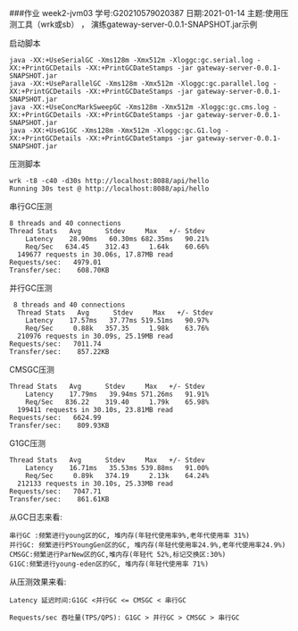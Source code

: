 
###作业 week2-jvm03
 学号:G20210579020387 
 日期:2021-01-14
 主题:使用压测工具（wrk或sb） ， 演练gateway-server-0.0.1-SNAPSHOT.jar示例
   
  启动脚本
  
    java -XX:+UseSerialGC -Xms128m -Xmx512m -Xloggc:gc.serial.log -XX:+PrintGCDetails -XX:+PrintGCDateStamps -jar gateway-server-0.0.1-SNAPSHOT.jar
	java -XX:+UseParallelGC -Xms128m -Xmx512m -Xloggc:gc.parallel.log -XX:+PrintGCDetails -XX:+PrintGCDateStamps -jar gateway-server-0.0.1-SNAPSHOT.jar
	java -XX:+UseConcMarkSweepGC -Xms128m -Xmx512m -Xloggc:gc.cms.log -XX:+PrintGCDetails -XX:+PrintGCDateStamps -jar gateway-server-0.0.1-SNAPSHOT.jar
	java -XX:+UseG1GC -Xms128m -Xmx512m -Xloggc:gc.G1.log -XX:+PrintGCDetails -XX:+PrintGCDateStamps -jar gateway-server-0.0.1-SNAPSHOT.jar
	
  
  压测脚本
    
    wrk -t8 -c40 -d30s http://localhost:8088/api/hello
    Running 30s test @ http://localhost:8088/api/hello
    
  串行GC压测
  
    8 threads and 40 connections
    Thread Stats   Avg      Stdev     Max   +/- Stdev
        Latency    28.90ms   60.30ms 682.35ms   90.21%
        Req/Sec   634.45    312.43     1.64k    60.66%
      149677 requests in 30.06s, 17.87MB read
    Requests/sec:   4979.01
    Transfer/sec:    608.70KB
    
  并行GC压测
    
     8 threads and 40 connections
      Thread Stats   Avg      Stdev     Max   +/- Stdev
        Latency    17.57ms   37.77ms 519.51ms   90.97%
        Req/Sec     0.88k   357.35     1.98k    63.76%
      210976 requests in 30.09s, 25.19MB read
    Requests/sec:   7011.74
    Transfer/sec:    857.22KB
  
  CMSGC压测
    
    Thread Stats   Avg      Stdev     Max   +/- Stdev
        Latency    17.79ms   39.94ms 571.26ms   91.91%
        Req/Sec   836.22    319.40     1.79k    65.98%
      199411 requests in 30.10s, 23.81MB read
    Requests/sec:   6624.99
    Transfer/sec:    809.93KB
   
  G1GC压测
    
    Thread Stats   Avg      Stdev     Max   +/- Stdev
        Latency    16.71ms   35.53ms 539.88ms   91.00%
        Req/Sec     0.89k   374.19     2.13k    64.24%
      212133 requests in 30.10s, 25.33MB read
    Requests/sec:   7047.71
    Transfer/sec:    861.61KB
    
 
 
 从GC日志来看:
 
    串行GC :频繁进行young区的GC, 堆内存(年轻代使用率9%,老年代使用率 31%)
    并行GC: 频繁进行PSYoungGen区的GC, 堆内存(年轻代使用率24.9%,老年代使用率24.9%)
    CMSGC:频繁进行ParNew区的GC,堆内存(年轻代 52%,标记交换区:30%)
    G1GC:频繁进行young-eden区的GC, 堆内存(年轻代使用率 71%)
 从压测效果来看:
 
    Latency 延迟时间:G1GC <并行GC <= CMSGC < 串行GC
    
    Requests/sec 吞吐量(TPS/QPS): G1GC > 并行GC > CMSGC > 串行GC